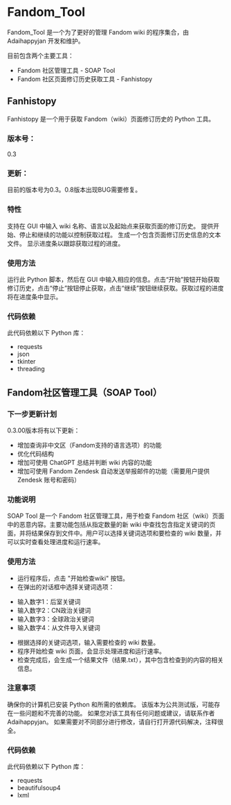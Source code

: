 # Fandom_Tool
Fandom_Tool 是一个为了更好的管理 Fandom wiki 的程序集合，由 Adaihappyjan 开发和维护。

目前包含两个主要工具：

- Fandom 社区管理工具 - SOAP Tool
- Fandom 社区页面修订历史获取工具 - Fanhistopy
## Fanhistopy
Fanhistopy 是一个用于获取 Fandom（wiki）页面修订历史的 Python 工具。

### 版本号：
0.3

### 更新：
目前的版本号为0.3。0.8版本出现BUG需要修复。
### 特性
支持在 GUI 中输入 wiki 名称、语言以及起始点来获取页面的修订历史。
提供开始、停止和继续的功能以控制获取过程。
生成一个包含页面修订历史信息的文本文件。
显示进度条以跟踪获取过程的进度。
### 使用方法
运行此 Python 脚本，然后在 GUI 中输入相应的信息。点击“开始”按钮开始获取修订历史，点击“停止”按钮停止获取，点击“继续”按钮继续获取。获取过程的进度将在进度条中显示。

### 代码依赖
此代码依赖以下 Python 库：

- requests
- json
- tkinter
- threading
## Fandom社区管理工具（SOAP Tool）
### 下一步更新计划
0.3.00版本将有以下更新：

- 增加查询非中文区（Fandom支持的语言选项）的功能
- 优化代码结构
- 增加可使用 ChatGPT 总结并判断 wiki 内容的功能
- 增加可使用 Fandom Zendesk 自动发送举报邮件的功能（需要用户提供 Zendesk 账号和密码）
### 功能说明
SOAP Tool 是一个 Fandom 社区管理工具，用于检查 Fandom 社区（wiki）页面中的恶意内容。主要功能包括从指定数量的新 wiki 中查找包含指定关键词的页面，并将结果保存到文件中。用户可以选择关键词选项和要检查的 wiki 数量，并可以实时查看处理进度和运行速率。

### 使用方法
- 运行程序后，点击 "开始检查wiki" 按钮。
- 在弹出的对话框中选择关键词选项：
* 输入数字1：后室关键词
* 输入数字2：CN政治关键词
* 输入数字3：全球政治关键词
* 输入数字4：从文件导入关键词
- 根据选择的关键词选项，输入需要检查的 wiki 数量。
- 程序开始检查 wiki 页面，会显示处理进度和运行速率。
- 检查完成后，会生成一个结果文件（结果.txt），其中包含检查到的内容的相关信息。
### 注意事项
确保你的计算机已安装 Python 和所需的依赖库。
该版本为公共测试版，可能存在一些问题和不完善的功能。
如果您对该工具有任何问题或建议，请联系作者 Adaihappyjan。
如果需要对不同部分进行修改，请自行打开源代码解决，注释很全。
### 代码依赖
此代码依赖以下 Python 库：

- requests
- beautifulsoup4
- lxml
